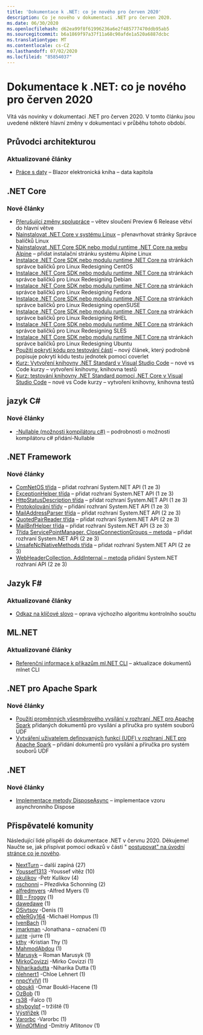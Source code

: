 ```yaml
---
title: 'Dokumentace k .NET: co je nového pro červen 2020'
description: Co je nového v dokumentaci .NET pro červen 2020.
ms.date: 06/30/2020
ms.openlocfilehash: d62ea99f8f61996236a6e2f485777470ddb95ab5
ms.sourcegitcommit: b6a1869f97a37f11a68c90afde1a520a6887dcbc
ms.translationtype: MT
ms.contentlocale: cs-CZ
ms.lasthandoff: 07/02/2020
ms.locfileid: "85854037"
---
```

# <a name="net-docs-whats-new-for-june-2020"></a>Dokumentace k .NET: co je nového pro červen 2020

Vítá vás novinky v dokumentaci .NET pro červen 2020. V tomto článku jsou uvedené některé hlavní změny v dokumentaci v průběhu tohoto období.

## <a name="architecture-guides"></a>Průvodci architekturou

### <a name="updated-articles"></a>Aktualizované články

- [Práce s daty](/dotnet/architecture/blazor-for-web-forms-developers/data) – Blazor elektronická kniha – data kapitola

## <a name="net-core"></a>.NET Core

### <a name="new-articles"></a>Nové články

- [Přerušující změny spolupráce](/dotnet/core/compatibility/interop) – větev sloučení Preview 6 Release větví do hlavní větve
- [Nainstalovat .NET Core v systému Linux](/dotnet/core/install/linux) – přenavrhovat stránky Správce balíčků Linux
- [Nainstalovat .NET Core SDK nebo modul runtime .NET Core na webu Alpine](/dotnet/core/install/linux-alpine) – přidat instalační stránku systému Alpine Linux
- [Instalace .NET Core SDK nebo modulu runtime .NET Core na](/dotnet/core/install/linux-centos) stránkách správce balíčků pro Linux Redesigning CentOS
- [Instalace .NET Core SDK nebo modulu runtime .NET Core na](/dotnet/core/install/linux-debian) stránkách správce balíčků pro Linux Redesigning Debian
- [Instalace .NET Core SDK nebo modulu runtime .NET Core na](/dotnet/core/install/linux-fedora) stránkách správce balíčků pro Linux Redesigning Fedora
- [Instalace .NET Core SDK nebo modulu runtime .NET Core na](/dotnet/core/install/linux-opensuse) stránkách správce balíčků pro Linux Redesigning openSUSE
- [Instalace .NET Core SDK nebo modulu runtime .NET Core na](/dotnet/core/install/linux-rhel) stránkách správce balíčků pro Linux Redesigning RHEL
- [Instalace .NET Core SDK nebo modulu runtime .NET Core na](/dotnet/core/install/linux-sles) stránkách správce balíčků pro Linux Redesigning SLES
- [Instalace .NET Core SDK nebo modulu runtime .NET Core na](/dotnet/core/install/linux-ubuntu) stránkách správce balíčků pro Linux Redesigning Ubuntu
- [Použití pokrytí kódu pro testování částí](/dotnet/core/testing/unit-testing-code-coverage) – nový článek, který podrobně popisuje pokrytí kódu testu jednotek pomocí coverlet
- [Kurz: Vytvoření knihovny .NET Standard v Visual Studio Code](/dotnet/core/tutorials/library-with-visual-studio-code) – nové vs Code kurzy – vytvoření knihovny, knihovna testů
- [Kurz: testování knihovny .NET Standard pomocí .NET Core v Visual Studio Code](/dotnet/core/tutorials/testing-library-with-visual-studio-code) – nové vs Code kurzy – vytvoření knihovny, knihovna testů

## <a name="c-language"></a>jazyk C#

### <a name="new-articles"></a>Nové články

- [-Nullable (možnosti kompilátoru c#)](/dotnet/csharp/language-reference/compiler-options/nullable-compiler-option) – podrobnosti o možnosti kompilátoru c# přidání-Nullable

## <a name="net-framework"></a>.NET Framework

### <a name="new-articles"></a>Nové články

- [ComNetOS třída](/dotnet/framework/additional-apis/system.net.comnetos) – přidat rozhraní System.NET API (1 ze 3)
- [ExceptionHelper třída](/dotnet/framework/additional-apis/system.net.exceptionhelper) – přidat rozhraní System.NET API (1 ze 3)
- [HttpStatusDescription třída](/dotnet/framework/additional-apis/system.net.httpstatusdescription) – přidat rozhraní System.NET API (1 ze 3)
- [Protokolování třídy](/dotnet/framework/additional-apis/system.net.logging) – přidání rozhraní System.NET API (1 ze 3)
- [MailAddressParser třída](/dotnet/framework/additional-apis/system.net.mail.mailaddressparser) – přidat rozhraní System.NET API (2 ze 3)
- [QuotedPairReader třída](/dotnet/framework/additional-apis/system.net.mail.quotedpairreader) – přidat rozhraní System.NET API (2 ze 3)
- [MailBnfHelper třída](/dotnet/framework/additional-apis/system.net.mime.mailbnfhelper) – přidat rozhraní System.NET API (3 ze 3)
- [Třída ServicePointManager. CloseConnectionGroups – metoda](/dotnet/framework/additional-apis/system.net.servicepointmanager.closeconnectiongroups) – přidat rozhraní System.NET API (2 ze 3)
- [UnsafeNclNativeMethods třída](/dotnet/framework/additional-apis/system.net.unsafenclnativemethods) – přidat rozhraní System.NET API (2 ze 3)
- [WebHeaderCollection. AddInternal – metoda](/dotnet/framework/additional-apis/system.net.webheadercollection.addinternal) přidání System.NET rozhraní API (2 ze 3)

## <a name="f-language"></a>Jazyk F#

### <a name="updated-articles"></a>Aktualizované články

- [Odkaz na klíčové slovo](/dotnet/fsharp/language-reference/keyword-reference) – oprava výchozího algoritmu kontrolního součtu

## <a name="mlnet"></a>ML.NET

### <a name="updated-articles"></a>Aktualizované články

- [Referenční informace k příkazům ml.NET CLI](/dotnet/machine-learning/reference/ml-net-cli-reference) – aktualizace dokumentů mlnet CLI

## <a name="net-for-apache-spark"></a>.NET pro Apache Spark

### <a name="new-articles"></a>Nové články

- [Použití proměnných všesměrového vysílání v rozhraní .NET pro Apache Spark](/dotnet/spark/how-to-guides/broadcast-guide) přidaných dokumentů pro vysílání a příručka pro systém souborů UDF
- [Vytváření uživatelem definovaných funkcí (UDF) v rozhraní .NET pro Apache Spark](/dotnet/spark/how-to-guides/udf-guide) – přidání dokumentů pro vysílání a příručka pro systém souborů UDF

## <a name="net"></a>.NET

### <a name="new-articles"></a>Nové články

- [Implementace metody DisposeAsync](/dotnet/standard/garbage-collection/implementing-disposeasync) – implementace vzoru asynchronního Dispose

## <a name="community-contributors"></a>Přispěvatelé komunity

Následující lidé přispěli do dokumentace .NET v červnu 2020. Děkujeme! Naučte se, jak přispívat pomocí odkazů v části " [postupovat" na úvodní stránce co je nového](index.yml).

- [NextTurn](https://github.com/NextTurn) – další zapíná (27)
- [Youssef1313](https://github.com/Youssef1313) -Youssef vítěz (10)
- [pkulikov](https://github.com/pkulikov) -Petr Kulikov (4)
- [nschonni](https://github.com/nschonni) – Přezdívka Schonning (2)
- [alfredmyers](https://github.com/alfredmyers) -Alfred Myers (1)
- [BB – Froggy](https://github.com/bb-froggy) (1)
- [dawedawe](https://github.com/dawedawe) (1)
- [DSivtsov](https://github.com/DSivtsov) -Denis (1)
- [eNeRGy164](https://github.com/eNeRGy164) -Michaël Hompus (1)
- [IvenBach](https://github.com/IvenBach) (1)
- [jmarkman](https://github.com/jmarkman) -Jonathana – označení (1)
- [jurre](https://github.com/jurre) -jurre (1)
- [kthy](https://github.com/kthy) -Kristian Thy (1)
- [MahmodAbdou](https://github.com/MahmodAbdou) (1)
- [Marusyk](https://github.com/Marusyk) – Roman Marusyk (1)
- [MirkoCovizzi](https://github.com/MirkoCovizzi) -Mirko Covizzi (1)
- [Niharikadutta](https://github.com/Niharikadutta) -Niharika Dutta (1)
- [nlehnert1](https://github.com/nlehnert1) -Chloe Lehnert (1)
- [nnpcYvIVl](https://github.com/nnpcYvIVl) (1)
- [oboukli](https://github.com/oboukli) -Omar Boukli-Hacene (1)
- [OzBob](https://github.com/OzBob) (1)
- [rs38](https://github.com/rs38) -Falco (1)
- [shyboylpf](https://github.com/shyboylpf) – tržiště (1)
- [Výstřižek](https://github.com/Snipie) (1)
- [Varorbc](https://github.com/Varorbc) -Varorbc (1)
- [WindOfMind](https://github.com/WindOfMind) -Dmitriy Aflitonov (1)
